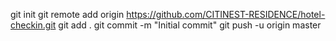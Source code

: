 git init
git remote add origin https://github.com/CITINEST-RESIDENCE/hotel-checkin.git
git add .
git commit -m "Initial commit"
git push -u origin master
